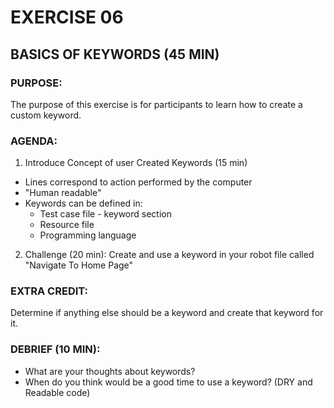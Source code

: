 # EXERCISE 06
## BASICS OF KEYWORDS (45 MIN)
### PURPOSE:
The purpose of this exercise is for participants to learn how to create a custom keyword.

### AGENDA:
1. Introduce Concept of user Created Keywords (15 min)
  - Lines correspond to action performed by the computer
  - "Human readable"
  - Keywords can be defined in:
    - Test case file - keyword section
    - Resource file
    - Programming language
2. Challenge (20 min): Create and use a keyword in your robot file called "Navigate To Home Page"

### EXTRA CREDIT:
Determine if anything else should be a keyword and create that keyword for it.

### DEBRIEF (10 MIN):
- What are your thoughts about keywords?
- When do you think would be a good time to use a keyword? (DRY and Readable code)
